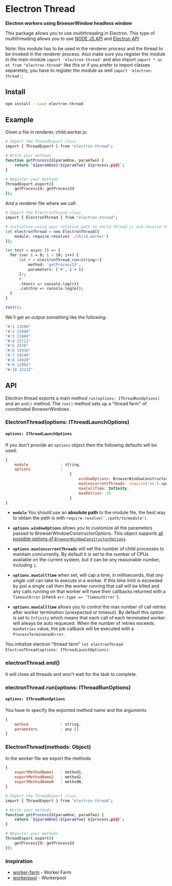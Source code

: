 # Electron Thread

**Electron workers using BrowserWindow headless window**

This package allows you to use multithreading in Electron. This type of multithreading allows you to use [NODE JS API](https://nodejs.org/docs/latest/api/) and [Electron API](https://www.electronjs.org/docs/api)

Note: this module has to be used in the renderer process and the thread to be invoked in the renderer process. Also make sure you register the module in the main module `import 'electron-thread'` and also import `import * as et from "electron-thread"` like this or if you prefer to import classes separetely, you have to register the module as well `import 'electron-thread'`;

## Install

```bash
npm install --save electron-thread
```

## Example

Given a file in renderer, child.worker.js:

```bash
# Import the ThreadExport class
import { ThreadExport } from "electron-thread";

# Write your methods
function getProcessId(paramOne, paramTwo) {
    return `${paramOne}:${paramTwo} ${process.pid}`;
}

# Register your methods
ThreadExport.export({
    getProcessId: getProcessId
});
```

And a renderer file where we call:

```bash
# Import the ElectronThread class
import { ElectronThread } from "electron-thread";

# initialise using your relative path to child.thread.js and resolve the path with require.resolve()
let electronThread = new ElectronThread({
    module: require.resolve('./child.worker')
});

let test = async () => {
  for (var i = 0; i < 10; i++) {
      let r = electronThread.run<string>({
          method: 'getProcessId',
          parameters: ['#', i + 1]
      });
      r
      .then(r => console.log(r))
      .catch(e => console.log(e));
  }
}

test();
```

We'll get an output something like the following:

```bash
"#:1 13560"
"#:2 21980"
"#:3 21868"
"#:4 22712"
"#:5 2476"
"#:6 15936"
"#:7 19140"
"#:8 14928"
"#:9 12992"
"#:10 22132"
```

## API

Electron thread exports a main method `run(options: IThreadRunOptions)` and an `end()` method. The `run()` method sets up a "thread farm" of coordinated BrowserWindows.

### ElectronThread(options: IThreadLaunchOptions)

#### `options: IThreadLaunchOptions`

If you don't provide an `options` object then the following defaults will be used:

```js
{
    module              : string,
    options             :
                            {
                                windowOptions: BrowserWindowConstructorOptions,
                                maxConcurrentThreads: require('os').cpus().length,
                                maxCallTime: Infinity,
                                maxRetries: 10
                            }
}
```

* **<code>module</code>** You should use an **absolute path** to the module file, the best way to obtain the path is with `require.resolve('./path/to/module')`.

* **<code>options.windowOptions</code>** allows you to customize all the parameters passed to BrowserWindowConstructorOptions. This object supports [all possible options of `BrowserWindowConstructorOptions`](https://www.electronjs.org/docs/api/browser-window#new-browserwindowoptions).

* **<code>options.maxConcurrentThreads</code>** will set the number of child processes to maintain concurrently. By default it is set to the number of CPUs available on the current system, but it can be any reasonable number, including `1`.

* **<code>options.maxCallTime</code>** when set, will cap a time, in milliseconds, that *any single call* can take to execute in a worker. If this time limit is exceeded by just a single call then the worker running that call will be killed and any calls running on that worker will have their callbacks returned with a `TimeoutError` (check `err.type == 'TimeoutError'`).

* **<code>options.maxCallTime</code>** allows you to control the max number of call retries after worker termination (unexpected or timeout). By default this option is set to `Infinity` which means that each call of each terminated worker will always be auto requeued. When the number of retries exceeds `maxRetries` value, the job callback will be executed with a `ProcessTerminatedError`.

You initialize electron "thread farm" `let electronThread ElectronThread(options: IThreadLaunchOptions)`.

### electronThread.end()

It will close all threads and won't wait for the task to complete.

### electronThread.run(options: IThreadRunOptions)

#### `options: IThreadRunOptions`

You have to specify the exported method name and the arguments

```js
{
    method              : string,
    parameters          : any []
}
```

### ElectronThread(methods: Object)

In the worker file we export the methods

```js
{
    exportMethodName1   : method1,
    exportMethodName2   : method2,
    exportMethodNameN   : methodN,
}
```

```bash
# Import the ThreadExport class
import { ThreadExport } from "electron-thread";

# Write your methods
function getProcessId(paramOne, paramTwo) {
    return `${paramOne}:${paramTwo} ${process.pid}`;
}

# Register your methods
ThreadExport.export({
    getProcessId: getProcessId
});
```

### Inspiration

- [worker-farm](https://www.npmjs.com/package/worker-farm) - Worker Farm
- [workerpool](https://www.npmjs.com/package/workerpool) - Workerpool